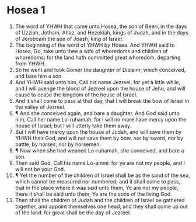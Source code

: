﻿# Hosea 1
1. The word of YHWH that came unto Hosea, the son of Beeri, in the days of Uzziah, Jotham, Ahaz, and Hezekiah, kings of Judah, and in the days of Jeroboam the son of Joash, king of Israel. 
2. The beginning of the word of YHWH by Hosea. And YHWH said to Hosea, Go, take unto thee a wife of whoredoms and children of whoredoms: for the land hath committed great whoredom, departing from YHWH. 
3. So he went and took Gomer the daughter of Diblaim; which conceived, and bare him a son. 
4. And YHWH said unto him, Call his name Jezreel; for yet a little while, and I will avenge the blood of Jezreel upon the house of Jehu, and will cause to cease the kingdom of the house of Israel. 
5. And it shall come to pass at that day, that I will break the bow of Israel in the valley of Jezreel. 
6. ¶ And she conceived again, and bare a daughter. And God said unto him, Call her name Lo-ruhamah: for I will no more have mercy upon the house of Israel; but I will utterly take them away. 
7. But I will have mercy upon the house of Judah, and will save them by YHWH their God, and will not save them by bow, nor by sword, nor by battle, by horses, nor by horsemen. 
8. ¶ Now when she had weaned Lo-ruhamah, she conceived, and bare a son. 
9. Then said God, Call his name Lo-ammi: for ye are not my people, and I will not be your God. 
10. ¶ Yet the number of the children of Israel shall be as the sand of the sea, which cannot be measured nor numbered; and it shall come to pass, that in the place where it was said unto them, Ye are not my people, there it shall be said unto them, Ye are the sons of the living God. 
11. Then shall the children of Judah and the children of Israel be gathered together, and appoint themselves one head, and they shall come up out of the land: for great shall be the day of Jezreel. 
